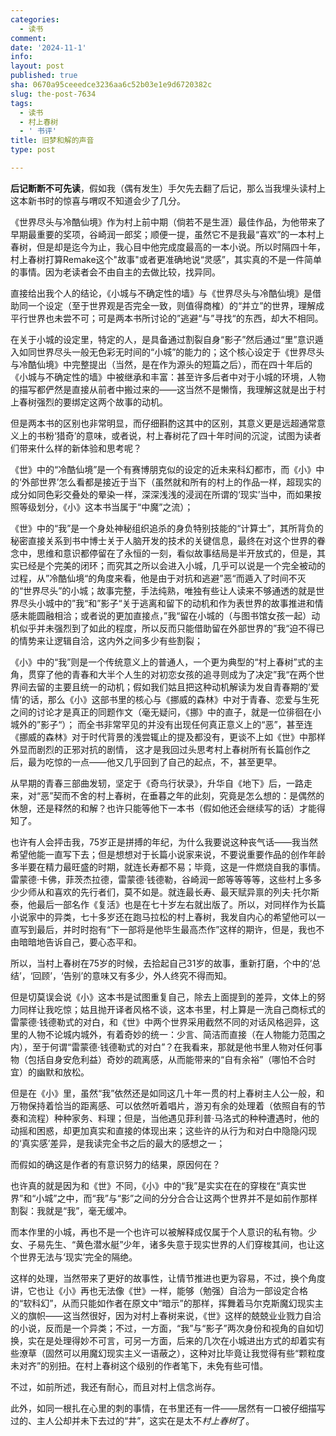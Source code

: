 ```yaml
---
categories:
  - 读书
comment: 
date: '2024-11-1'
info: 
layout: post
published: true
sha: 0670a95ceeedce3236aa6c52b03e1e9d6720382c
slug: the-post-7634
tags:
  - 读书
  - 村上春树
  - ' 书评'
title: 旧梦和解的声音
type: post

---
```

**后记断断不可先读**，假如我（偶有发生）手欠先去翻了后记，那么当我埋头读村上这本新书时的惊喜与喟叹不知道会少了几分。

《世界尽头与冷酷仙境》作为村上前中期（倘若不是生涯）最佳作品，为他带来了早期最重要的奖项，谷崎润一郎奖；顺便一提，虽然它不是我最“喜欢”的一本村上春树，但是却是迄今为止，我心目中他完成度最高的一本小说。所以时隔四十年，村上春树打算Remake这个"故事"或者更准确地说“灵感”，其实真的不是一件简单的事情。因为老读者会不由自主的去做比较，找异同。

直接给出我个人的结论，《小城与不确定性的墙》与《世界尽头与冷酷仙境》是借助同一个设定（至于世界观是否完全一致，则值得商榷）的“并立”的世界，理解成平行世界也未尝不可；可是两本书所讨论的”逃避“与”寻找“的东西，却大不相同。

在关于小城的设定里，特定的人，是具备通过割裂自身“影子”然后通过“里”意识遁入如同世界尽头一般无色彩无时间的“小城”的能力的；这个核心设定于《世界尽头与冷酷仙境》中完整提出（当然，是在作为源头的短篇之后），而在四十年后的《小城与不确定性的墙》中被继承和丰富：甚至许多后者中对于小城的环境，人物的描写都俨然是直接从前者中搬过来的——这当然不是懒惰，我理解这就是出于村上春树强烈的要绑定这两个故事的动机。

但是两本书的区别也非常明显，而仔细斟酌这其中的区别，其意义更是远超通常意义上的书粉‘猎奇’的意味，或者说，村上春树花了四十年时间的沉淀，试图为读者们带来什么样的新体验和思考呢？

《世》中的“冷酷仙境”是一个有赛博朋克似的设定的近未来科幻都市，而《小》中的‘外部世界’怎么看都是接近于当下（虽然就和所有的村上的作品一样，超现实的成分如同色彩交叠处的晕染一样，深深浅浅的浸润在所谓的‘现实’当中，而如果按照等级划分，《小》这本书当属于“中魔”之流）；

《世》中的“我”是一个身处神秘组织追杀的身负特别技能的“计算士”，其所背负的秘密直接关系到书中博士关于人脑开发的技术的关键信息，最终在对这个世界的眷念中，思维和意识都停留在了永恒的一刻，看似故事结局是半开放式的，但是，其实已经是个完美的闭环；而究其之所以会进入小城，几乎可以说是一个完全被动的过程，从”冷酷仙境“的角度来看，他是由于对抗和逃避”恶“而遁入了时间不灭的“世界尽头”的小城；故事完整，手法纯熟，唯独有些让人读来不够通透的就是世界尽头小城中的”我“和”影子“关于逃离和留下的动机和作为表世界的故事推进和情感未能圆融相洽；或者说的更加直接点，”我“留在小城的（与图书馆女孩一起）动机似乎并未强烈到了如此的程度，所以反而只能借助留在外部世界的”我“迫不得已的情势来让逻辑自洽，这内外之间多少有些割裂；

《小》中的“我”则是一个传统意义上的普通人，一个更为典型的“村上春树”式的主角，贯穿了他的青春和大半个人生的对初恋女孩的追寻则成为了决定”我“在两个世界间去留的主要且统一的动机；假如我们姑且把这种动机解读为发自青春期的’爱情‘的话，那么《小》这部书里的核心与《挪威的森林》中对于青春、恋爱与生死之间的讨论才是真正的同题作文（毫无疑问，《挪》中的直子，就是一位徘徊在小城外的”影子“）； 而全书非常罕见的并没有出现任何真正意义上的“恶”，甚至连《挪威的森林》对于时代背景的浅尝辄止的提及都没有，更谈不上如《世》中那样外显而剧烈的正邪对抗的剧情， 这才是我回过头思考村上春树所有长篇创作之后，最为吃惊的一点——他又几乎回到了自己的起点，不，甚至更早。

从早期的青春三部曲发轫，坚定于《奇鸟行状录》，升华自《地下》后，一路走来，对“恶”契而不舍的村上春树，在垂暮之年的此刻，究竟是怎么想的：是偶然的休憩，还是释然的和解？也许只能等他下一本书（假如他还会继续写的话）才能得知了。

也许有人会抨击我，75岁正是拼搏的年纪，为什么我要说这种丧气话——我当然希望他能一直写下去；但是想想对于长篇小说家来说，不要说重要作品的创作年龄多半要在精力最旺盛的时期，就连长寿都不易；毕竟，这是一件燃烧自我的事情。雷蒙德·卡佛，菲茨杰拉德，雷蒙德·钱德勒，谷崎润一郎等等等等，这些村上多多少少师从和喜欢的先行者们，莫不如是。就连最长寿、最天赋异禀的列夫·托尔斯泰，他最后一部名作《复活》也是在七十岁左右就出版了。所以，对同样作为长篇小说家中的异类，七十多岁还在跑马拉松的村上春树，我发自内心的希望他可以一直写到最后，并时时抱有“下一部将是他毕生最高杰作”这样的期许，但是，我也不由暗暗地告诉自己，要心态平和。

所以，当村上春树在75岁的时候，去拾起自己31岁的故事，重新打磨，个中的‘总结’，‘回顾’，‘告别’的意味又有多少，外人终究不得而知。

但是切莫误会说《小》这本书是试图重复自己，除去上面提到的差异，文体上的努力同样让我吃惊；姑且抛开译者风格不谈，这本书里，村上算是一洗自己商标式的雷蒙德·钱德勒式的对白，和《世》中两个世界采用截然不同的对话风格迥异，这里的人物不论城内城外，有着奇妙的统一：少言、简洁而直接（在人物能力范围之内），至于何谓“雷蒙德·钱德勒式的对白”？在我看来，那就是他书里人物对任何事物（包括自身安危利益）奇妙的疏离感，从而能带来的“自有余裕”（哪怕不合时宜）的幽默和放松。

但是在《小》里，虽然“我”依然还是如同这几十年一贯的村上春树主人公一般，和万物保持着恰当的距离感、可以依然听着唱片，游刃有余的处理着（依照自有的节奏和流程）种种家务、料理；但是，当他遇见菲利普·马洛式的种种遭遇时，他的动摇和困惑，却更加真实和直接的体现出来；这些许的从行为和对白中隐隐闪现的‘真实感’差异，是我读完全书之后的最大的感想之一；

而假如的确这是作者的有意识努力的结果，原因何在？

也许真的就是因为和《世》不同，《小》中的“我”是实实在在的穿梭在“真实世界”和“小城”之中，而“我”与“影”之间的分分合合让这两个世界并不是如前作那样割裂：我就是“我”，毫无缓冲。

而本作里的小城，再也不是一个也许可以被解释成仅属于个人意识的私有物。少女、子易先生、“黄色潜水艇”少年，诸多失意于现实世界的人们穿梭其间，也让这个世界无法与‘现实’完全的隔绝。

这样的处理，当然带来了更好的故事性，让情节推进也更为容易，不过，换个角度讲，它也让《小》再也无法像《世》一样，能够（勉强）自洽为一部设定合格的“软科幻”，从而只能如作者在原文中“暗示”的那样，挥舞着马尔克斯魔幻现实主义的旗帜——这当然很好，因为对村上春树来说，《世》这样的兢兢业业戮力自洽的小说，反而是一个异类；不过，一方面，“我”与“影子”两次身份和视角的自如切换，实在是处理得妙不可言，可另一方面，后来的几次在小城进出方式的却着实有些潦草（固然可以用魔幻现实主义一语蔽之），这种对比毕竟让我觉得有些“颗粒度未对齐”的别扭。在村上春树这个级别的作者笔下，未免有些可惜。

不过，如前所述，我还有耐心，而且对村上信念尚存。 

此外，如同一根扎在心里的刺的事情，在书里还有一件——居然有一口被仔细描写过的、主人公却并未下去过的“井”，这实在是太不*村上春树*了。